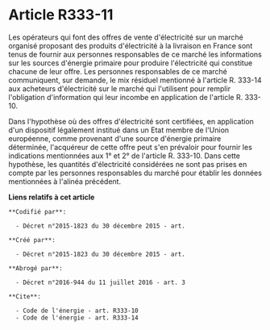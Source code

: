 # Article R333-11

Les opérateurs qui font des offres de vente d'électricité sur un marché organisé proposant des produits d'électricité à la
livraison en France sont tenus de fournir aux personnes responsables de ce marché les informations sur les sources d'énergie
primaire pour produire l'électricité qui constitue chacune de leur offre. Les personnes responsables de ce marché
communiquent, sur demande, le mix résiduel mentionné à l'article R. 333-14 aux acheteurs d'électricité sur le marché qui
l'utilisent pour remplir l'obligation d'information qui leur incombe en application de l'article R. 333-10. 

Dans l'hypothèse où des offres d'électricité sont certifiées, en application d'un dispositif légalement institué dans un Etat
membre de l'Union européenne, comme provenant d'une source d'énergie primaire déterminée, l'acquéreur de cette offre peut
s'en prévaloir pour fournir les indications mentionnées aux 1° et 2° de l'article R. 333-10. Dans cette hypothèse, les
quantités d'électricité considérées ne sont pas prises en compte par les personnes responsables du marché pour établir les
données mentionnées à l'alinéa précédent.

**Liens relatifs à cet article**

	**Codifié par**:

	  - Décret n°2015-1823 du 30 décembre 2015 - art.

	**Créé par**:

	  - Décret n°2015-1823 du 30 décembre 2015 - art.

	**Abrogé par**:

	  - Décret n°2016-944 du 11 juillet 2016 - art. 3

	**Cite**:

	  - Code de l'énergie - art. R333-10
	  - Code de l'énergie - art. R333-14
